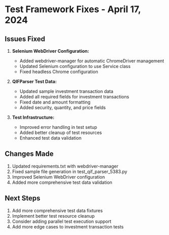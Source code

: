 # Test Framework Fixes - April 17, 2024

## Issues Fixed
1. **Selenium WebDriver Configuration:**
   - Added webdriver-manager for automatic ChromeDriver management
   - Updated Selenium configuration to use Service class
   - Fixed headless Chrome configuration

2. **QIFParser Test Data:**
   - Updated sample investment transaction data
   - Added all required fields for investment transactions
   - Fixed date and amount formatting
   - Added security, quantity, and price fields

3. **Test Infrastructure:**
   - Improved error handling in test setup
   - Added better cleanup of test resources
   - Enhanced test data validation

## Changes Made
1. Updated requirements.txt with webdriver-manager
2. Fixed sample file generation in test_qif_parser_5383.py
3. Improved Selenium WebDriver configuration
4. Added more comprehensive test data validation

## Next Steps
1. Add more comprehensive test data fixtures
2. Implement better test resource cleanup
3. Consider adding parallel test execution support
4. Add more edge cases to investment transaction tests 